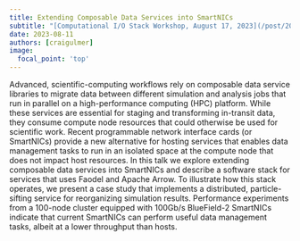 ```yaml
---
title: Extending Composable Data Services into SmartNICs
subtitle: "[Computational I/O Stack Workshop, August 17, 2023](/post/20230718-aug17/)"
date: 2023-08-11
authors: [craigulmer]
image:
  focal_point: 'top'
---
```


Advanced, scientific-computing workflows rely on composable data service libraries to migrate data between different simulation and analysis jobs that run in parallel on a high-performance computing (HPC) platform. While these services are essential for staging and transforming in-transit data, they consume compute node resources that could otherwise be used for scientific work. Recent programmable network interface cards (or SmartNICs) provide a new alternative for hosting services that enables data management tasks to run in an isolated space at the compute node that does not impact host resources. In this talk we explore extending composable data services into SmartNICs and describe a software stack for services that uses Faodel and Apache Arrow. To illustrate how this stack operates, we present a case study that implements a distributed, particle-sifting service for reorganizing simulation results. Performance experiments from a 100-node cluster equipped with 100Gb/s BlueField-2 SmartNICs indicate that current SmartNICs can perform useful data management tasks, albeit at a lower throughput than hosts.